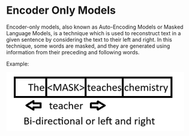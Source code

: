 # Encoder Only Models

Encoder-only models, also known as Auto-Encoding Models or Masked Language Models, is a technique which is used to reconstruct text in a given sentence by considering the text to their left and right. In this technique, some words are masked, and they are generated using information from their preceding and following words.

Example:

![Context](https://github.com/SharathHebbar/Transformers/blob/main/Encoder/assets/context.png)
